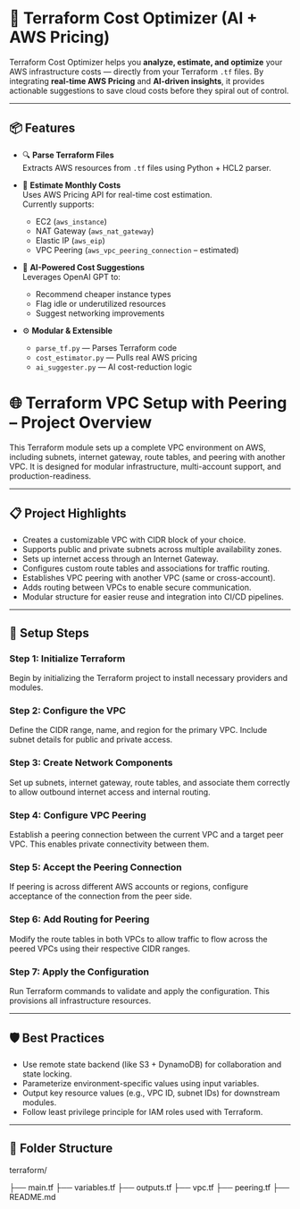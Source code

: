 # 🤖 Terraform Cost Optimizer (AI + AWS Pricing)

Terraform Cost Optimizer helps you **analyze, estimate, and optimize** your AWS infrastructure costs — directly from your Terraform `.tf` files. By integrating **real-time AWS Pricing** and **AI-driven insights**, it provides actionable suggestions to save cloud costs before they spiral out of control.

---

## 📦 Features

- 🔍 **Parse Terraform Files**  
  Extracts AWS resources from `.tf` files using Python + HCL2 parser.

- 💸 **Estimate Monthly Costs**  
  Uses AWS Pricing API for real-time cost estimation.  
  Currently supports:
  - EC2 (`aws_instance`)
  - NAT Gateway (`aws_nat_gateway`)
  - Elastic IP (`aws_eip`)
  - VPC Peering (`aws_vpc_peering_connection` – estimated)

- 🧠 **AI-Powered Cost Suggestions**  
  Leverages OpenAI GPT to:
  - Recommend cheaper instance types
  - Flag idle or underutilized resources
  - Suggest networking improvements

- ⚙️ **Modular & Extensible**
  - `parse_tf.py` — Parses Terraform code
  - `cost_estimator.py` — Pulls real AWS pricing
  - `ai_suggester.py` — AI cost-reduction logic

# 🌐 Terraform VPC Setup with Peering – Project Overview

This Terraform module sets up a complete VPC environment on AWS, including subnets, internet gateway, route tables, and peering with another VPC. It is designed for modular infrastructure, multi-account support, and production-readiness.

---

## 📋 Project Highlights

- Creates a customizable VPC with CIDR block of your choice.
- Supports public and private subnets across multiple availability zones.
- Sets up internet access through an Internet Gateway.
- Configures custom route tables and associations for traffic routing.
- Establishes VPC peering with another VPC (same or cross-account).
- Adds routing between VPCs to enable secure communication.
- Modular structure for easier reuse and integration into CI/CD pipelines.

---

## 🚀 Setup Steps

### Step 1: Initialize Terraform

Begin by initializing the Terraform project to install necessary providers and modules.

### Step 2: Configure the VPC

Define the CIDR range, name, and region for the primary VPC. Include subnet details for public and private access.

### Step 3: Create Network Components

Set up subnets, internet gateway, route tables, and associate them correctly to allow outbound internet access and internal routing.

### Step 4: Configure VPC Peering

Establish a peering connection between the current VPC and a target peer VPC. This enables private connectivity between them.

### Step 5: Accept the Peering Connection

If peering is across different AWS accounts or regions, configure acceptance of the connection from the peer side.

### Step 6: Add Routing for Peering

Modify the route tables in both VPCs to allow traffic to flow across the peered VPCs using their respective CIDR ranges.

### Step 7: Apply the Configuration

Run Terraform commands to validate and apply the configuration. This provisions all infrastructure resources.

---

## 🛡️ Best Practices

- Use remote state backend (like S3 + DynamoDB) for collaboration and state locking.
- Parameterize environment-specific values using input variables.
- Output key resource values (e.g., VPC ID, subnet IDs) for downstream modules.
- Follow least privilege principle for IAM roles used with Terraform.

---

## 📁 Folder Structure

terraform/

├── main.tf
├── variables.tf
├── outputs.tf
├── vpc.tf
├── peering.tf
├── README.md
